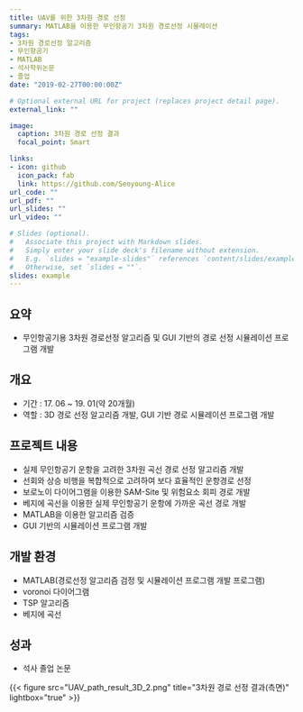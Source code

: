 ```yaml
---
title: UAV를 위한 3차원 경로 선정
summary: MATLAB을 이용한 무인항공기 3차원 경로선정 시뮬레이션
tags:
- 3차원 경로선정 알고리즘
- 무인항공기
- MATLAB
- 석사학위논문
- 졸업
date: "2019-02-27T00:00:00Z"

# Optional external URL for project (replaces project detail page).
external_link: ""

image:
  caption: 3차원 경로 선정 결과
  focal_point: Smart

links:
- icon: github
  icon_pack: fab
  link: https://github.com/Seoyoung-Alice
url_code: ""
url_pdf: ""
url_slides: ""
url_video: ""

# Slides (optional).
#   Associate this project with Markdown slides.
#   Simply enter your slide deck's filename without extension.
#   E.g. `slides = "example-slides"` references `content/slides/example-slides.md`.
#   Otherwise, set `slides = ""`.
slides: example
---
```


##	요약
- 무인항공기용 3차원 경로선정 알고리즘 및 GUI 기반의 경로 선정 시뮬레이션 프로그램 개발

##	개요
- 기간 : 17. 06 ~ 19. 01(약 20개월)
- 역할 : 3D 경로 선정 알고리즘 개발, GUI 기반 경로 시뮬레이션 프로그램 개발

##	프로젝트 내용
- 실제 무인항공기 운항을 고려한 3차원 곡선 경로 선정 알고리즘 개발
- 선회와 상승 비행을 복합적으로 고려하여 보다 효율적인 운항경로 선정
- 보로노이 다이어그램을 이용한 SAM-Site 및 위험요소 회피 경로 개발
- 베지에 곡선을 이용한 실제 무인항공기 운항에 가까운 곡선 경로 개발
- MATLAB을 이용한 알고리즘 검증
- GUI 기반의 시뮬레이션 프로그램 개발

##	개발 환경
- MATLAB(경로선정 알고리즘 검정 및 시뮬레이션 프로그램 개발 프로그램)
- voronoi 다이어그램
- TSP 알고리즘
- 베지에 곡선

##	성과
- 석사 졸업 논문

{{< figure src="UAV_path_result_3D_2.png" title="3차원 경로 선정 결과(측면)" lightbox="true" >}}